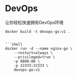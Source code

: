 # DevOps
让你轻松快速拥有DevOps环境

```shell
docker build -t devops-go:v1 .


```shell
docker run -d --name nginx-go \
    --restart=always \
    --privileged=true \
    -p 8080:80 \
    -p 22333:22333 \
    devops-go:v1
